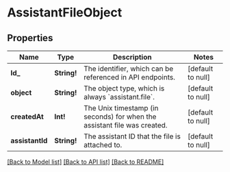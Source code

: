 # AssistantFileObject

## Properties
Name | Type | Description | Notes
------------ | ------------- | ------------- | -------------
**Id_** | **String!** | The identifier, which can be referenced in API endpoints. | [default to null]
**object** | **String!** | The object type, which is always &#x60;assistant.file&#x60;. | [default to null]
**createdAt** | **Int!** | The Unix timestamp (in seconds) for when the assistant file was created. | [default to null]
**assistantId** | **String!** | The assistant ID that the file is attached to. | [default to null]

[[Back to Model list]](../README.md#documentation-for-models) [[Back to API list]](../README.md#documentation-for-api-endpoints) [[Back to README]](../README.md)


